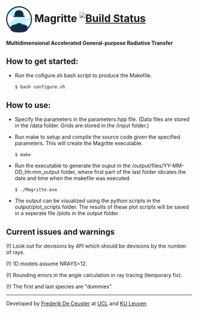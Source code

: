 # <IMG SRC="/docs/Images/Magritte_logo.png" width="70" vertical-align:middle STYLE="vertical-align:middle"> Magritte   [![Build Status](https://travis-ci.com/UCL/Magritte.svg?token=j3NNTbFLxGaJNsSoKgCz&branch=master)](https://travis-ci.com/UCL/Magritte)

#### Multidimensional Accelerated General-purpose Radiative Transfer


How to get started:
-------------------

- Run the cofigure.sh bash script to produce the Makefile.
  ```
  $ bash configure.sh
  ```


How to use:
-----------

- Specify the parameters in the parameters.hpp file.
  (Data files are stored in the /data folder.
   Grids are stored in the /input folder.)

- Run make to setup and compile the source code given the specified parameters.
  This will create the Magritte executable.
  ```
  $ make
  ```

- Run the executable to generate the ouput in the /output/files/YY-MM-DD_hh:mm_output folder,
  where first part of the last folder idicates the date and time when the makefile was executed.
  ```
  $ ./Magritte.exe
  ```

- The output can be visualized using the python scripts in the output/plot_scripts folder.
  The results of these plot scripts will be saved in a seperate file /plots in the output folder.






Current issues and warnings
---------------------------

(!) Look out for devisions by 4PI which should be devisions by the number of rays.

(!) 1D models assume NRAYS=12.

(!) Rounding errors in the angle calculation in ray tracing (temporary fix).

(!) The first and last species are "dummies".





---

Developed by [Frederik De Ceuster](https://github.com/FrederikDeCeuster) at [UCL](https://github.com/ucl) and [KU Leuven](https://github.com/IvS-KULeuven)
